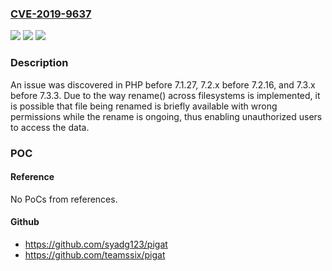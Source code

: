 ### [CVE-2019-9637](https://cve.mitre.org/cgi-bin/cvename.cgi?name=CVE-2019-9637)
![](https://img.shields.io/static/v1?label=Product&message=n%2Fa&color=blue)
![](https://img.shields.io/static/v1?label=Version&message=n%2Fa&color=blue)
![](https://img.shields.io/static/v1?label=Vulnerability&message=n%2Fa&color=brighgreen)

### Description

An issue was discovered in PHP before 7.1.27, 7.2.x before 7.2.16, and 7.3.x before 7.3.3. Due to the way rename() across filesystems is implemented, it is possible that file being renamed is briefly available with wrong permissions while the rename is ongoing, thus enabling unauthorized users to access the data.

### POC

#### Reference
No PoCs from references.

#### Github
- https://github.com/syadg123/pigat
- https://github.com/teamssix/pigat

